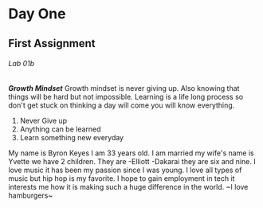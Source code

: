 # Day One

## First Assignment

###### Lab 01b

***Growth Mindset***
Growth mindset is never giving up. Also knowing that things will be hard but not impossible. Learning is a life long process so don't get stuck on thinking a day will come you will know everything. 

1. Never Give up
2. Anything can be learned 
3. Learn something new everyday

My name is Byron Keyes I am 33 years old. I am married my wife's name is Yvette we have 2 children. They are -Elliott -Dakarai they are six and nine. I love music it has been my passion since I was young. I love all types of music but hip hop is my favorite. I hope to gain employment in tech it interests me how it is making such a huge difference in the world. ~I love hamburgers~
